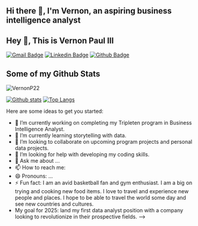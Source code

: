 ## Hi there 👋, I'm Vernon, an aspiring business intelligence analyst
## Hey 👋, This is Vernon Paul III
[![Gmail Badge](https://img.shields.io/badge/-vernonlpaul@gmail.com-c14438?style=flat&logo=Gmail&logoColor=white&link=mailto:vernonlpaul@gmail.com)](mailto:vernonlpaul@gmail.com) 
[![Linkedin Badge](https://img.shields.io/badge/-linkedin.com/in/vernonpaul-iii-681738166-0072b1?style=flat&logo=Linkedin&logoColor=white&link=https://www.linkedin.com/in/linkedin.com/in/vernonpaul-iii-681738166/)](https://www.linkedin.com/in/linkedin.com/in/vernonpaul-iii-681738166/) [![Github Badge](https://img.shields.io/badge/-VernonP22-grey?style=flat&logo=github&logoColor=white&link=https://github.com/VernonP22/)](https://www.github.com/VernonP22/) 
## Some of my Github Stats
<p align=left> <img src=https://komarev.com/ghpvc/?username=VernonP22 alt=VernonP22 /> </p>

[![Github stats](https://github-readme-stats.vercel.app/api?username=VernonP22&show_icons=true&include_all_commits=true)](https://github.com/VernonP22/github-readme-stats)
[![Top Langs](https://github-readme-stats.vercel.app/api/top-langs/?username=VernonP22&layout=compact)](https://github.com/VernonP22/github-readme-stats)


Here are some ideas to get you started:

- 🔭 I’m currently working on completing my Tripleten program in Business Intelligence Analyst.
- 🌱 I’m currently learning storytelling with data.
- 👯 I’m looking to collaborate on upcoming program projects and personal data projects.
- 🤔 I’m looking for help with developing my coding skills.
- 💬 Ask me about ...
- 📫 How to reach me: 
- 😄 Pronouns: ...
- ⚡ Fun fact: I am an avid basketball fan and gym enthusiast. I am a big on trying and cooking new food items. I love to travel and experience new people and places. I hope to be able to travel the world some day and see new countries and cultures.
- My goal for 2025: land my first data analyst position with a company looking to revolutionize in their prospective fields.
-->
